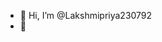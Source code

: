 - 👋 Hi, I’m @Lakshmipriya230792
- 👀 

<!---
Lakshmipriya230792/Lakshmipriya230792 is a ✨ special ✨ repository because its `README.md` (this file) appears on your GitHub profile.
You can click the Preview link to take a look at your changes.
--->
